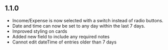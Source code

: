 ## 1.1.0
 - Income/Expense is now selected with a switch instead of radio buttons.
 - Date and time can now be set to any day within the last 7 days.
 - Improved styling on cards
 - Added new field to include any required notes
 - Cannot edit dateTime of entries older than 7 days
